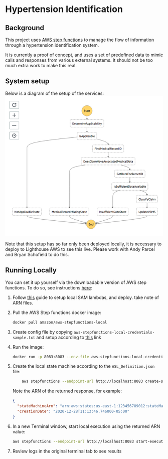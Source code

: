 # Hypertension Identification

## Background

This project uses [AWS step functions](https://aws.amazon.com/step-functions/) to manage the flow of information through a hypertension identification system.

It is currently a proof of concept, and uses a set of predefined data to mimic calls and responses from various external systems. It should not be too much extra work to make this real.

## System setup

Below is a diagram of the setup of the services:
![AWS Diagram](docs/AWS_Step_Function_Diagram.png)

Note that this setup has so far only been deployed locally, it is necessary to deploy to Lighthouse AWS to see this live. Please work with Andy Parcel and Bryan Schofield to do this.

## Running Locally

You can set it up yourself via the downloadable version of AWS step functions. To do so, see instructions [here](https://docs.aws.amazon.com/step-functions/latest/dg/sfn-local-docker.html):

1. Follow [this](https://docs.aws.amazon.com/step-functions/latest/dg/sfn-local-lambda.html) guide to setup local SAM lambdas, and deploy. take note of ARN files.

2. Pull the AWS Step functions docker image:

   ```sh
   docker pull amazon/aws-stepfunctions-local
   ```

3. Create config file by copying `aws-stepfunctions-local-credentials-sample.txt` and setup according to [this](https://docs.aws.amazon.com/step-functions/latest/dg/sfn-local-config-options.html#docker-credentials) link

4. Run the image:

   ```sh
   docker run -p 8083:8083 --env-file aws-stepfunctions-local-credentials.txt amazon/aws-stepfunctions-local
   ```

5. Create the local state machine according to the `ASL_Definition.json` file:

   ```sh
       aws stepfunctions --endpoint-url http://localhost:8083 create-state-machine --definition "$(cat ASL_Definition.json)" --name "Hypertension" --role-arn "arn:aws:iam::012345678901:role/DummyRole"
   ```

   Note the ARN of the returned response, for example:

   ```json
   {
     "stateMachineArn": "arn:aws:states:us-east-1:123456789012:stateMachine:Hypertension",
     "creationDate": "2020-12-28T11:13:46.746000-05:00"
   }
   ```

6. In a new Terminal window, start local execution using the returned ARN value:

   ```sh
   aws stepfunctions --endpoint-url http://localhost:8083 start-execution --state-machine-arn arn:aws:states:us-east-1:123456789012:stateMachine:Hypertension --input "$(cat sample_input.json)"
   ```

7. Review logs in the original terminal tab to see results
